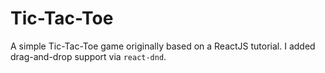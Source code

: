 # Tic-Tac-Toe

A simple Tic-Tac-Toe game originally based on a ReactJS tutorial. I added drag-and-drop support via `react-dnd`.
